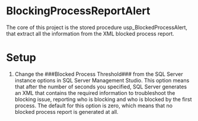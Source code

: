 # BlockingProcessReportAlert
The core of this project is the stored procedure usp_BlockedProcessAlert, that extract all the information from the XML blocked process report.

# Setup

1) Change the ###Blocked Process Threshold### from the SQL Server instance options in SQL Server Management Studio. This option means that after the number of seconds you specified, SQL Server generates an XML that contains the required information to troubleshoot the blocking issue, reporting who is blocking and who is blocked by the first process. The default for this option is zero, which means that no blocked process report is generated at all. 

